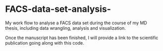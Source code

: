 # FACS-data-set-analysis-
My work flow to analyse a FACS data set during the course of my MD thesis, including data wrangling, analysis and visualization.

Once the manuscript has been finished, I will provide a link to the scientific publication going along with this code. 
